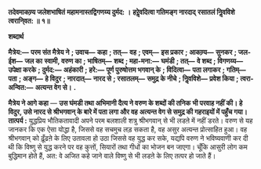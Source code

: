 **तदेवमाकण्र्य जलेशभाषितं** **महामनास्तद्विगणय्य दुर्मद: ।** **हरेॢवदित्वा गतिमङ्ग नारदाद्** **रसातलं निॢवविशे त्वरानि्वत: ॥ १॥** 

**शब्दार्थ** 

**मैत्रेय:—** **परम संत मैत्रेय ने** **; उवाच—** **कहा** **; तत्—** **वह** **; एवम्—** **इस प्रकार** **; आकण्र्य—** **सुनकर** **; जल-ईश—** **जल का** **स्वामी, वरुण का** **; भाषितम्—** **शब्द** **; महा-मना:—** **घमंडी** **; तत्—** **वे शब्द** **; विगणय्य—** **उपेक्षा करके** **; दुर्मद:—** **अहंकारी** **; हरे:—** **पूर्ण पुरुषोत्तम भगवान् के** **; विदित्वा—** **पता लगाकर** **; गतिम्—** **पता** **; अङ्ग—** **हे विदुर** **; नारदात्—** **नारद से** **; रसातलम्—** **समुद्र के नीचे** **; निॢवविशे—** **प्रवेश किया** **; त्वरा-अन्वित:—** **अत्यन्त वेग से।** **.** 

**मैत्रेय ने आगे कहा** — **उस घंमडी तथा अभिमानी दैत्य ने वरुण के शब्दों की तनिक** **भी परवाह नहीं की। हे विदुर, उसे नारद से श्रीभगवान् के बारे में पता लगा और वह** **अत्यन्त वेग से समुद्र की गहराइयों में पहुँच गया।** **तात्पर्य :** युद्धप्रिय भौतिकतावादी अपने परम बलशाली शत्रु श्रीभगवान् से भी लडऩे में नहीं डरते। वरुण से यह जानकर कि एक ऐसा योद्धा है, जिससे वह सचमुच लड़ सकता है, वह असुर अत्यन्त प्रोत्साहित हुआ। वह श्रीभगवान् को ढ़ूँढऩे के लिए उतावला हो उठा जिससे वह युद्ध कर सके, यद्यपि वरुण ने भविष्यवाणी कर दी थी कि विष्णु से युद्ध करने पर वह कुत्तों, सियारों तथा गीधों का भोजन बन जाएगा। चूँकि आसुरी लोग कम बुद्धिमान होते हैं, अत: वे अजित कहे जाने वाले विष्णु से भी लडऩे के लिए तत्पर हो जाते हैं।  